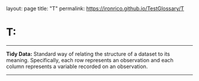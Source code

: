 layout: page
title: "T"
permalink: https://ironrico.github.io/TestGlossary/T

# **T:**
___


**Tidy Data:** 
Standard way of relating the structure of a dataset to its meaning. Specifically, each row represents an 
observation and each column represents a variable recorded on an observation.
___


